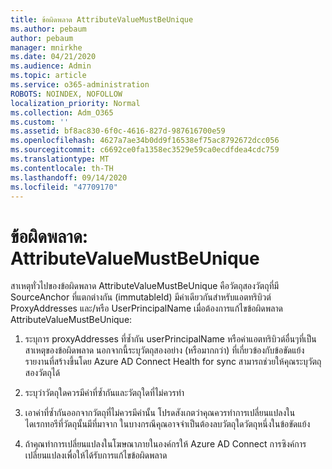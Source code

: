 ```yaml
---
title: ข้อผิดพลาด AttributeValueMustBeUnique
ms.author: pebaum
author: pebaum
manager: mnirkhe
ms.date: 04/21/2020
ms.audience: Admin
ms.topic: article
ms.service: o365-administration
ROBOTS: NOINDEX, NOFOLLOW
localization_priority: Normal
ms.collection: Adm_O365
ms.custom: ''
ms.assetid: bf8ac830-6f0c-4616-827d-987616700e59
ms.openlocfilehash: 4627a7ae34b0dd9f16538ef75ac8792672dcc056
ms.sourcegitcommit: c6692ce0fa1358ec3529e59ca0ecdfdea4cdc759
ms.translationtype: MT
ms.contentlocale: th-TH
ms.lasthandoff: 09/14/2020
ms.locfileid: "47709170"
---
```

# <a name="error-attributevaluemustbeunique"></a>ข้อผิดพลาด: AttributeValueMustBeUnique

สาเหตุทั่วไปของข้อผิดพลาด AttributeValueMustBeUnique คือวัตถุสองวัตถุที่มี SourceAnchor ที่แตกต่างกัน (immutableId) มีค่าเดียวกันสำหรับแอตทริบิวต์ ProxyAddresses และ/หรือ UserPrincipalName เมื่อต้องการแก้ไขข้อผิดพลาด AttributeValueMustBeUnique:
  
1. ระบุการ proxyAddresses ที่ซ้ำกัน userPrincipalName หรือค่าแอตทริบิวต์อื่นๆที่เป็นสาเหตุของข้อผิดพลาด นอกจากนี้ระบุวัตถุสองอย่าง (หรือมากกว่า) ที่เกี่ยวข้องกับข้อขัดแย้ง รายงานที่สร้างขึ้นโดย Azure AD Connect Health for sync สามารถช่วยให้คุณระบุวัตถุสองวัตถุได้
    
2. ระบุว่าวัตถุใดควรมีค่าที่ซ้ำกันและวัตถุใดที่ไม่ควรทำ
    
3. เอาค่าที่ซ้ำกันออกจากวัตถุที่ไม่ควรมีค่านั้น โปรดสังเกตว่าคุณควรทำการเปลี่ยนแปลงในไดเรกทอรีที่วัตถุนั้นมีที่มาจาก ในบางกรณีคุณอาจจำเป็นต้องลบวัตถุใดวัตถุหนึ่งในข้อขัดแย้ง
    
4. ถ้าคุณทำการเปลี่ยนแปลงในโฆษณาภายในองค์กรให้ Azure AD Connect การซิงค์การเปลี่ยนแปลงเพื่อให้ได้รับการแก้ไขข้อผิดพลาด
    

